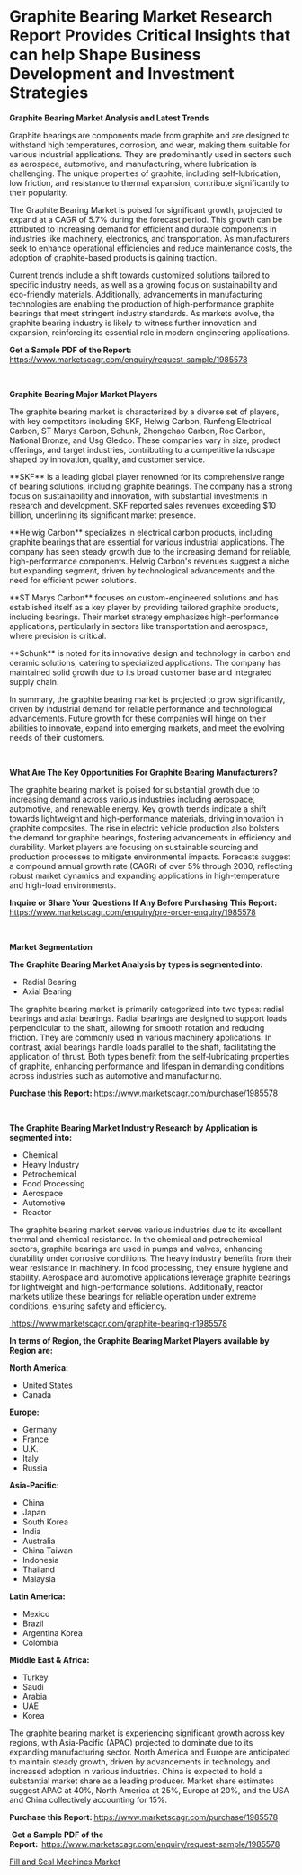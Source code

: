 <p><h1>Graphite Bearing Market Research Report Provides Critical Insights that can help Shape Business Development and Investment Strategies</h1></p><p><strong>Graphite Bearing Market Analysis and Latest Trends</strong></p>
<p><p>Graphite bearings are components made from graphite and are designed to withstand high temperatures, corrosion, and wear, making them suitable for various industrial applications. They are predominantly used in sectors such as aerospace, automotive, and manufacturing, where lubrication is challenging. The unique properties of graphite, including self-lubrication, low friction, and resistance to thermal expansion, contribute significantly to their popularity.</p><p>The Graphite Bearing Market is poised for significant growth, projected to expand at a CAGR of 5.7% during the forecast period. This growth can be attributed to increasing demand for efficient and durable components in industries like machinery, electronics, and transportation. As manufacturers seek to enhance operational efficiencies and reduce maintenance costs, the adoption of graphite-based products is gaining traction.</p><p>Current trends include a shift towards customized solutions tailored to specific industry needs, as well as a growing focus on sustainability and eco-friendly materials. Additionally, advancements in manufacturing technologies are enabling the production of high-performance graphite bearings that meet stringent industry standards. As markets evolve, the graphite bearing industry is likely to witness further innovation and expansion, reinforcing its essential role in modern engineering applications.</p></p>
<p><strong>Get a Sample PDF of the Report:&nbsp;</strong> <a href="https://www.marketscagr.com/enquiry/request-sample/1985578?utm_campaign=2882&utm_medium=2&utm_source=Github&utm_content=ia&utm_term=10042025&utm_id=graphite-bearing">https://www.marketscagr.com/enquiry/request-sample/1985578</a></p>
<p>&nbsp;</p>
<p><strong>Graphite Bearing Major Market Players</strong></p>
<p><p>The graphite bearing market is characterized by a diverse set of players, with key competitors including SKF, Helwig Carbon, Runfeng Electrical Carbon, ST Marys Carbon, Schunk, Zhongchao Carbon, Roc Carbon, National Bronze, and Usg Gledco. These companies vary in size, product offerings, and target industries, contributing to a competitive landscape shaped by innovation, quality, and customer service.</p><p>**SKF** is a leading global player renowned for its comprehensive range of bearing solutions, including graphite bearings. The company has a strong focus on sustainability and innovation, with substantial investments in research and development. SKF reported sales revenues exceeding $10 billion, underlining its significant market presence.</p><p>**Helwig Carbon** specializes in electrical carbon products, including graphite bearings that are essential for various industrial applications. The company has seen steady growth due to the increasing demand for reliable, high-performance components. Helwig Carbon's revenues suggest a niche but expanding segment, driven by technological advancements and the need for efficient power solutions.</p><p>**ST Marys Carbon** focuses on custom-engineered solutions and has established itself as a key player by providing tailored graphite products, including bearings. Their market strategy emphasizes high-performance applications, particularly in sectors like transportation and aerospace, where precision is critical.</p><p>**Schunk** is noted for its innovative design and technology in carbon and ceramic solutions, catering to specialized applications. The company has maintained solid growth due to its broad customer base and integrated supply chain.</p><p>In summary, the graphite bearing market is projected to grow significantly, driven by industrial demand for reliable performance and technological advancements. Future growth for these companies will hinge on their abilities to innovate, expand into emerging markets, and meet the evolving needs of their customers.</p></p>
<p>&nbsp;</p>
<p><strong>What Are The Key Opportunities For Graphite Bearing Manufacturers?</strong></p>
<p><p>The graphite bearing market is poised for substantial growth due to increasing demand across various industries including aerospace, automotive, and renewable energy. Key growth trends indicate a shift towards lightweight and high-performance materials, driving innovation in graphite composites. The rise in electric vehicle production also bolsters the demand for graphite bearings, fostering advancements in efficiency and durability. Market players are focusing on sustainable sourcing and production processes to mitigate environmental impacts. Forecasts suggest a compound annual growth rate (CAGR) of over 5% through 2030, reflecting robust market dynamics and expanding applications in high-temperature and high-load environments.</p></p>
<p><strong>Inquire or Share Your Questions If Any Before Purchasing This Report:</strong> <a href="https://www.marketscagr.com/enquiry/pre-order-enquiry/1985578?utm_campaign=2882&utm_medium=2&utm_source=Github&utm_content=ia&utm_term=10042025&utm_id=graphite-bearing">https://www.marketscagr.com/enquiry/pre-order-enquiry/1985578</a></p>
<p>&nbsp;</p>
<p><strong>Market Segmentation</strong></p>
<p><strong>The Graphite Bearing Market Analysis by types is segmented into:</strong></p>
<p><ul><li>Radial Bearing</li><li>Axial Bearing</li></ul></p>
<p><p>The graphite bearing market is primarily categorized into two types: radial bearings and axial bearings. Radial bearings are designed to support loads perpendicular to the shaft, allowing for smooth rotation and reducing friction. They are commonly used in various machinery applications. In contrast, axial bearings handle loads parallel to the shaft, facilitating the application of thrust. Both types benefit from the self-lubricating properties of graphite, enhancing performance and lifespan in demanding conditions across industries such as automotive and manufacturing.</p></p>
<p><strong>Purchase this Report:&nbsp;</strong><a href="https://www.marketscagr.com/purchase/1985578?utm_campaign=2882&utm_medium=2&utm_source=Github&utm_content=ia&utm_term=10042025&utm_id=graphite-bearing">https://www.marketscagr.com/purchase/1985578</a></p>
<p>&nbsp;</p>
<p><strong>The Graphite Bearing Market Industry Research by Application is segmented into:</strong></p>
<p><ul><li>Chemical</li><li>Heavy Industry</li><li>Petrochemical</li><li>Food Processing</li><li>Aerospace</li><li>Automotive</li><li>Reactor</li></ul></p>
<p><p>The graphite bearing market serves various industries due to its excellent thermal and chemical resistance. In the chemical and petrochemical sectors, graphite bearings are used in pumps and valves, enhancing durability under corrosive conditions. The heavy industry benefits from their wear resistance in machinery. In food processing, they ensure hygiene and stability. Aerospace and automotive applications leverage graphite bearings for lightweight and high-performance solutions. Additionally, reactor markets utilize these bearings for reliable operation under extreme conditions, ensuring safety and efficiency.</p></p>
<p><a href="https://www.marketscagr.com/graphite-bearing-r1985578?utm_campaign=2882&utm_medium=2&utm_source=Github&utm_content=ia&utm_term=10042025&utm_id=graphite-bearing">&nbsp;https://www.marketscagr.com/graphite-bearing-r1985578</a></p>
<p><strong>In terms of Region, the Graphite Bearing Market Players available by Region are:</strong></p>
<p>
    <p> <strong> North America: </strong>
        <ul>
            <li>United States</li>
            <li>Canada</li>
        </ul>
        </p> 
    <p> <strong> Europe: </strong>
        <ul>
            <li>Germany</li>
            <li>France</li>
            <li>U.K.</li>
            <li>Italy</li>
            <li>Russia</li>
        </ul>
        </p> 
    <p> <strong> Asia-Pacific: </strong>
        <ul>
            <li>China</li>
            <li>Japan</li>
            <li>South Korea</li>
            <li>India</li>
            <li>Australia</li>
            <li>China Taiwan</li>
            <li>Indonesia</li>
            <li>Thailand</li>
            <li>Malaysia</li>
        </ul>
        </p> 
    <p> <strong> Latin America: </strong>
        <ul>
            <li>Mexico</li>
            <li>Brazil</li>
            <li>Argentina Korea</li>
            <li>Colombia</li>
        </ul>
        </p> 
    <p> <strong> Middle East & Africa: </strong>
        <ul>
            <li>Turkey</li>
            <li>Saudi</li>
            <li>Arabia</li>
            <li>UAE</li>
            <li>Korea</li>
        </ul>
    </p>
    </p>
<p><p>The graphite bearing market is experiencing significant growth across key regions, with Asia-Pacific (APAC) projected to dominate due to its expanding manufacturing sector. North America and Europe are anticipated to maintain steady growth, driven by advancements in technology and increased adoption in various industries. China is expected to hold a substantial market share as a leading producer. Market share estimates suggest APAC at 40%, North America at 25%, Europe at 20%, and the USA and China collectively accounting for 15%.</p></p>
<p><strong>Purchase this Report: </strong><a href="https://www.marketscagr.com/purchase/1985578?utm_campaign=2882&utm_medium=2&utm_source=Github&utm_content=ia&utm_term=10042025&utm_id=graphite-bearing">https://www.marketscagr.com/purchase/1985578</a></p>
<p>&nbsp;<strong>Get a Sample PDF of the Report:&nbsp;&nbsp;</strong><a href="https://www.marketscagr.com/enquiry/request-sample/1985578?utm_campaign=2882&utm_medium=2&utm_source=Github&utm_content=ia&utm_term=10042025&utm_id=graphite-bearing">https://www.marketscagr.com/enquiry/request-sample/1985578</a></p>
<p><strong></strong></p>
<p><p><a href="https://github.com/SanjidaKhan901/Market-Research-Report-List-2/blob/main/fill-and-seal-machines-market.md?utm_campaign=2882&utm_medium=2&utm_source=Github&utm_content=ia&utm_term=10042025&utm_id=graphite-bearing">Fill and Seal Machines Market</a></p></p>